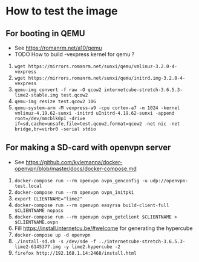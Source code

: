 # How to test the image

## For booting in QEMU

* See https://romanrm.net/a10/qemu
* TODO How to build -vexpress kernel for qemu ?

1. `wget https://mirrors.romanrm.net/sunxi/qemu/vmlinuz-3.2.0-4-vexpress`
1. `wget https://mirrors.romanrm.net/sunxi/qemu/initrd.img-3.2.0-4-vexpress`
1. `qemu-img convert -f raw -O qcow2 internetcube-stretch-3.6.5.3-lime2-stable.img test.qcow2`
1. `qemu-img resize test.qcow2 10G`
1. `qemu-system-arm -M vexpress-a9 -cpu cortex-a7 -m 1024 -kernel vmlinuz-4.19.62-sunxi -initrd uInitrd-4.19.62-sunxi -append root=/dev/mmcblk0p1 -drive if=sd,cache=unsafe,file=test.qcow2,format=qcow2 -net nic -net bridge,br=virbr0 -serial stdio`

## For making a SD-card with openvpn server

* See https://github.com/kylemanna/docker-openvpn/blob/master/docs/docker-compose.md

1. `docker-compose run --rm openvpn ovpn_genconfig -u udp://openvpn-test.local`
1. `docker-compose run --rm openvpn ovpn_initpki`
1. `export CLIENTNAME="lime2"`
1. `docker-compose run --rm openvpn easyrsa build-client-full $CLIENTNAME nopass`
1. `docker-compose run --rm openvpn ovpn_getclient $CLIENTNAME > $CLIENTNAME.ovpn`
1. Fill https://install.internetcu.be/#welcome for generating the
   hypercube
1. `docker-compose up -d openvpn`
1. `./install-sd.sh -s /dev/sde -f ../internetcube-stretch-3.6.5.3-lime2-6145377.img -y lime2.hypercube -2`
1. `firefox http://192.168.1.14:2468/install.html`
